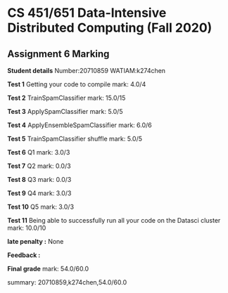 # CS 451/651 Data-Intensive Distributed Computing (Fall 2020)
## Assignment 6 Marking

**Student details**
Number:20710859
WATIAM:k274chen

**Test 1** Getting your code to compile mark: 4.0/4

**Test 2** TrainSpamClassifier mark: 15.0/15

**Test 3** ApplySpamClassifier mark: 5.0/5

**Test 4** ApplyEnsembleSpamClassifier mark: 6.0/6

**Test 5** TrainSpamClassifier shuffle mark: 5.0/5

**Test 6** Q1 mark: 3.0/3

**Test 7** Q2 mark: 0.0/3

**Test 8** Q3 mark: 0.0/3

**Test 9** Q4 mark: 3.0/3

**Test 10** Q5 mark: 3.0/3

**Test 11** Being able to successfully run all your code on the Datasci cluster mark: 10.0/10

**late penalty :** None

**Feedback :** 

**Final grade**
mark: 54.0/60.0

summary: 20710859,k274chen,54.0/60.0
